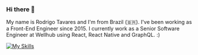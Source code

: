 ### Hi there 👋

My name is Rodrigo Tavares and I'm from Brazil (🇧🇷). I've been working as a Front-End Engineer since 2015. I currently work as a Senior Software Engineer at Wellhub using React, React Native and GraphQL. :)

[![My Skills](https://skillicons.dev/icons?i=js,html,css,typescript,aws,docker,graphql,kotlin,mongodb,postgres)](https://skillicons.dev)
